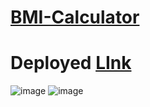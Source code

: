 # [BMI-Calculator](https://munnakumar27.github.io/BMI-Calculator/)

# Deployed [LInk](https://munnakumar27.github.io/BMI-Calculator/)

![image](https://user-images.githubusercontent.com/96313339/178897349-d08017c9-da58-4d53-9ba7-c3345b7b2320.png)
![image](https://user-images.githubusercontent.com/96313339/178897379-91c4a1b2-f05d-4815-a650-f8e551c0ba76.png)
